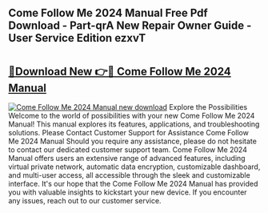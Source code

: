 ## Come Follow Me 2024 Manual Free Pdf Download - Part-qrA New Repair Owner Guide - User Service Edition ezxvT

# <h2><a href="http://bc36892.oget.top/?id=Come+Follow+Me+2024+Manual">🔗Download New 👉🔴 Come Follow Me 2024 Manual</a></h2>

[![Come Follow Me 2024 Manual new download](https://i.imgur.com/5g1atiW.png)](http://bc36892.oget.top/?id=Come+Follow+Me+2024+Manual)
Explore the Possibilities Welcome to the world of possibilities with your new Come Follow Me 2024 Manual! This manual explores its features, applications, and troubleshooting solutions. Please Contact Customer Support for Assistance Come Follow Me 2024 Manual Should you require any assistance, please do not hesitate to contact our dedicated customer support team. Come Follow Me 2024 Manual offers users an extensive range of advanced features, including virtual private network, automatic data encryption, customizable dashboard, and multi-user access, all accessible through the sleek and customizable interface. It's our hope that the Come Follow Me 2024 Manual has provided you with valuable insights to kickstart your new device. If you encounter any issues, reach out to our customer service.
